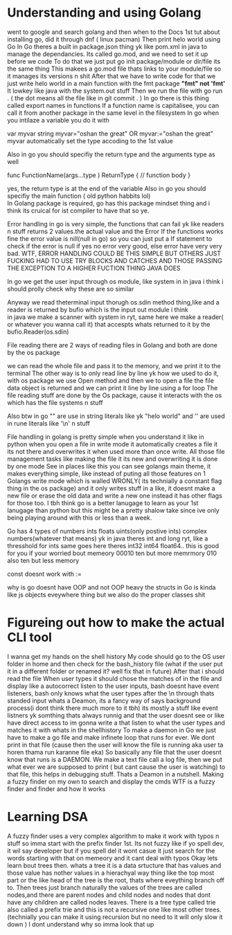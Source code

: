 # Understanding and using Golang
went to google and search golang and then when to the Docs
1st tut about installing go, did it through dnf ( linux pacman)
Then print helo world using Go
In Go theres a built in package.json thing yk like pom.xml in java to manage the dependancies.
Its called go.mod, and we need to set it up before we code
To do that we just put go init package/module or dir/file its the same thing
This makees a go.mod file thats links to your module/file so it manages its versions n shit
After that we have to write code for that we just write helo world in a main function with the fmt package
 **"fmt" not 'fmt'**
It lowkey like java with the system.out stuff
Then we run the file with go run . ( the dot means all the file like in git commit . )
In go there is this thing called export names in functions
If a function name is capitalisee, you can call it from another package in the same level in the filesystem
In go when you intilaze a variable you do it with 

var myvar string
myvar="oshan the great"
OR
myvar:="oshan the great"
myvar automatically set the type accoding to the 1st value

Also in go you should specifiy the return type and the arguments type as well

func FunctionName(args...type ) ReturnType {
    // function body
}

yes, the return type is at the end of the variable
Also in go you should specifiy the main function ( old python habbits lol)  
In Golang package is required, go has this package mindset thing and i think its cruical for ist compiler to have that so ye.

Error handling in go is very simple, the functions that can fail yk like readers n stuff returns
2 values.the actual value and the Error
If the functions works fine the error value is nill(null in go) so you can just put a If statement
to check if the error is null if yes no error very good, else error have very very bad.
WTF, ERROR HANDLING COULD BE THIS SIMPLE BUT OTHERS JUST FUCKING HAD TO USE TRY BLOCKS AND CATCHES AND THOSE PASSING THE EXCEPTION TO A HIGHER FUCTION THING JAVA DOES

In go we get the user input through os module, like system in in java
i think i should prolly check why these are so similar

Anyway we read theterminal input thorugh os.sdin method thing,like and a reader is returned by bufio which is the input out module i think   
in java we make a scanner with system in ryt, same here we make a reader( or whatever you wanna call it) that accespts whats returned to it by the bufio.Reader(os.sdin)

File reading
there are 2 ways of reading files in Golang and both are done by the os package 

we can read the whole file and pass it to the memory, and we print it to the terminal 
The other way is to only read line by line yk how we used to do it, with os package we use Open method and then we to open a file the file data object is returned and we can print it line by line using a for loop
The file reading stuff are done by the Os package, cause it interacts with the os which has the file systems n stuff

Also btw in go "" are use in string literals like yk "helo world" and '' are used in rune literals 
like '\n' n stuff

File handling in golang is pretty simple when  you understand it like in python when you open a file in write mode it automatically creates a file it its not there and overwrites it when used more than once write.
All those file management tasks like making the file it its new and overwriting it is done by one mode 
See in places like this you can see golangs main theme, it makes everything simple, like instead of puting all those features on 1 Golangs write mode which is walled WRONLY( its technially a constant flag thing in the os package) and it only writes stuff in a like, it doesnt make a new file or erase the old data and write a new one instead it has other flags for those too. 
I tbh think go is a better lanugage to learn as your 1st lanugage than python but this might be a pretty shalow take since ive only being playing around with this or less than a week.

Go has 4 types of numbers
ints floats uints(only postive ints) complex numbers(whatever that means)
yk in java theres int and long ryt, like a thresshold for ints same goes here theres int32 int64
float64..
this is good for you if your worried bout memeory 
00010 ten but more memrmory
010 also ten but less memory

const doesnt work with :=

why is go doesnt have OOP and not OOP heavy
the structs in Go is kinda like  js objects eveywhere thing but we also do the proper 
classes shit 
# Figureing out how to make the actual CLI tool

I wanna get my hands on the shell history
My code should go to the OS user folder in home and then check for the bash_history file
(what if the user put it in a different folder or renamed it? well fix that in future)
After that i should read the file 
When user types it should chose the matches of in the file and display like a autocorrect
listen to the user inputs, bash doesnt have event listeners, bash only knows what the user types after the \n through thats standed input
whats a Deamon, its a fancy way of says background process(i dont think there much more to it tbh)
its mostly a stuff like event listners yk somthing thats always runnig and that the user doesnt see or like have direct access to
im gonna write a that listen to what the user types and matches it with whats in the shellhistory
To make a daemon in Go we just have to make a go file and make infinete loop that runs for ever.
We dont print in that file (cause then the user will know the file is running
aka user ta horen thama run karanne file eka)
So basically any file that the user doesnt know that runs is a DAEMON.
We make a text file call a log file, then we put what ever we are supposed to print ( but cant cause the user is watching) to that file, this helps in debugging stuff. Thats a Deamon in a nutshell.
Making a fuzzy finder on my own to search and display the cmds
WTF is a fuzzy finder and finder and how it works 


# Learning DSA
A fuzzy finder uses a very complex algorithm to make it work with typos n stuff so imma start with the prefix finder 1st.
Its not fuzzy like if yo spell dev, it wil say developer but if you spell del it wont casue it just search for the words starting with that on memeory and it cant deal with typos
Okay lets learn bout trees then.
whats a tree it is a data srtucture that has values and those value has nother values in a hierachyal way thing
like the top most part or the like head of the tree is the root, thats where eveything branch off to.
Then trees just branch naturally 
the values of the trees are called nodes,and there are  parent nodes and child nodes and nodes that dont have any children are called nodes leaves. 
There is a tree type called trie also called a prefix trie and this is not a recursive one like most other trees.(technially you can make  it using recursion but no need to it will only slow it down )
I dont understand why so imma look that up 

